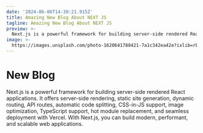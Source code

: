```yaml
---
date: '2024-06-06T14:30:21.915Z'
title: Amazing New Blog About NEXT JS
tagline: Amazing New Blog About NEXT JS
preview: >-
  Next.js is a powerful framework for building server-side rendered React applications. It offers server-side rendering, static site generation, dynamic routing, API routes, automatic code splitting, CSS-in-JS support, image optimization, TypeScript support, hot module replacement, and seamless deployment with Vercel. With Next.js, you can build modern, performant, and scalable web applications.
image: >-
  https://images.unsplash.com/photo-1620641788421-7a1c342ea42e?ixlib=rb-1.2.1&ixid=MnwxMjA3fDB8MHxwaG90by1wYWdlfHx8fGVufDB8fHx8&auto=format&fit=crop&w=1074&q=80
---
```

# New Blog
Next.js is a powerful framework for building server-side rendered React applications. It offers server-side rendering, static site generation, dynamic routing, API routes, automatic code splitting, CSS-in-JS support, image optimization, TypeScript support, hot module replacement, and seamless deployment with Vercel. With Next.js, you can build modern, performant, and scalable web applications.